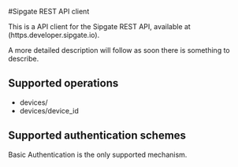 #Sipgate REST API client

This is a API client for the Sipgate REST API, available at (https.developer.sipgate.io).

A more detailed description will follow as soon there is something to describe.

## Supported operations

* devices/
* devices/device_id

## Supported authentication schemes

Basic Authentication is the only supported mechanism.